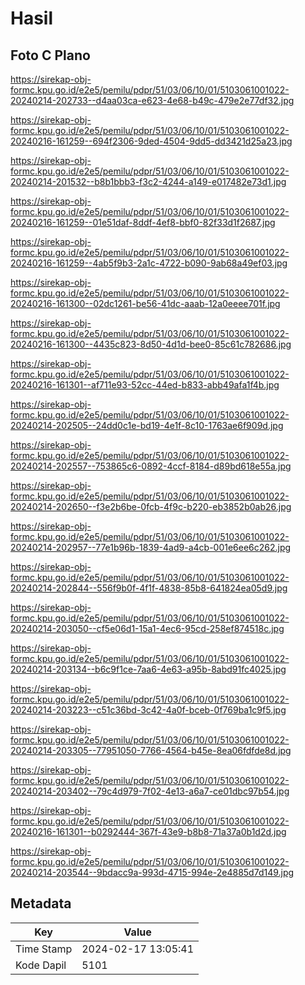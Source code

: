# Hasil

## Foto C Plano

https://sirekap-obj-formc.kpu.go.id/e2e5/pemilu/pdpr/51/03/06/10/01/5103061001022-20240214-202733--d4aa03ca-e623-4e68-b49c-479e2e77df32.jpg

https://sirekap-obj-formc.kpu.go.id/e2e5/pemilu/pdpr/51/03/06/10/01/5103061001022-20240216-161259--694f2306-9ded-4504-9dd5-dd3421d25a23.jpg

https://sirekap-obj-formc.kpu.go.id/e2e5/pemilu/pdpr/51/03/06/10/01/5103061001022-20240214-201532--b8b1bbb3-f3c2-4244-a149-e017482e73d1.jpg

https://sirekap-obj-formc.kpu.go.id/e2e5/pemilu/pdpr/51/03/06/10/01/5103061001022-20240216-161259--01e51daf-8ddf-4ef8-bbf0-82f33d1f2687.jpg

https://sirekap-obj-formc.kpu.go.id/e2e5/pemilu/pdpr/51/03/06/10/01/5103061001022-20240216-161259--4ab5f9b3-2a1c-4722-b090-9ab68a49ef03.jpg

https://sirekap-obj-formc.kpu.go.id/e2e5/pemilu/pdpr/51/03/06/10/01/5103061001022-20240216-161300--02dc1261-be56-41dc-aaab-12a0eeee701f.jpg

https://sirekap-obj-formc.kpu.go.id/e2e5/pemilu/pdpr/51/03/06/10/01/5103061001022-20240216-161300--4435c823-8d50-4d1d-bee0-85c61c782686.jpg

https://sirekap-obj-formc.kpu.go.id/e2e5/pemilu/pdpr/51/03/06/10/01/5103061001022-20240216-161301--af711e93-52cc-44ed-b833-abb49afa1f4b.jpg

https://sirekap-obj-formc.kpu.go.id/e2e5/pemilu/pdpr/51/03/06/10/01/5103061001022-20240214-202505--24dd0c1e-bd19-4e1f-8c10-1763ae6f909d.jpg

https://sirekap-obj-formc.kpu.go.id/e2e5/pemilu/pdpr/51/03/06/10/01/5103061001022-20240214-202557--753865c6-0892-4ccf-8184-d89bd618e55a.jpg

https://sirekap-obj-formc.kpu.go.id/e2e5/pemilu/pdpr/51/03/06/10/01/5103061001022-20240214-202650--f3e2b6be-0fcb-4f9c-b220-eb3852b0ab26.jpg

https://sirekap-obj-formc.kpu.go.id/e2e5/pemilu/pdpr/51/03/06/10/01/5103061001022-20240214-202957--77e1b96b-1839-4ad9-a4cb-001e6ee6c262.jpg

https://sirekap-obj-formc.kpu.go.id/e2e5/pemilu/pdpr/51/03/06/10/01/5103061001022-20240214-202844--556f9b0f-4f1f-4838-85b8-641824ea05d9.jpg

https://sirekap-obj-formc.kpu.go.id/e2e5/pemilu/pdpr/51/03/06/10/01/5103061001022-20240214-203050--cf5e06d1-15a1-4ec6-95cd-258ef874518c.jpg

https://sirekap-obj-formc.kpu.go.id/e2e5/pemilu/pdpr/51/03/06/10/01/5103061001022-20240214-203134--b6c9f1ce-7aa6-4e63-a95b-8abd91fc4025.jpg

https://sirekap-obj-formc.kpu.go.id/e2e5/pemilu/pdpr/51/03/06/10/01/5103061001022-20240214-203223--c51c36bd-3c42-4a0f-bceb-0f769ba1c9f5.jpg

https://sirekap-obj-formc.kpu.go.id/e2e5/pemilu/pdpr/51/03/06/10/01/5103061001022-20240214-203305--77951050-7766-4564-b45e-8ea06fdfde8d.jpg

https://sirekap-obj-formc.kpu.go.id/e2e5/pemilu/pdpr/51/03/06/10/01/5103061001022-20240214-203402--79c4d979-7f02-4e13-a6a7-ce01dbc97b54.jpg

https://sirekap-obj-formc.kpu.go.id/e2e5/pemilu/pdpr/51/03/06/10/01/5103061001022-20240216-161301--b0292444-367f-43e9-b8b8-71a37a0b1d2d.jpg

https://sirekap-obj-formc.kpu.go.id/e2e5/pemilu/pdpr/51/03/06/10/01/5103061001022-20240214-203544--9bdacc9a-993d-4715-994e-2e4885d7d149.jpg


## Metadata

| Key        | Value               |
| ---------- | ------------------- |
| Time Stamp | 2024-02-17 13:05:41 |
| Kode Dapil | 5101                |



